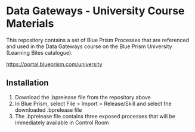 # Data Gateways - University Course Materials

This repository contains a set of Blue Prism Processes that are referenced and used in the Data Gateways course on the Blue Prism University (Learning Bites catalogue).

https://portal.blueprism.com/university

## Installation
1. Download the .bprelease file from the repository above
2. In Blue Prism, select File > Import > Release/Skill and select the downloaded .bprelease file
3. The .bprelease file contains three exposed processes that will be immediately available in Control Room